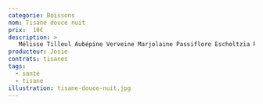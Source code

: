 ```yaml
---
categorie: Boissons
nom: Tisane douce nuit
prix:  10€
description: >
   Mélisse Tilleul Aubépine Verveine Marjolaine Passiflore Escholtzia Rose
producteur: Josie
contrats: tisanes
tags: 
  - santé
  - tisane
illustration: tisane-douce-nuit.jpg
---
```


